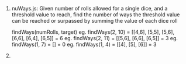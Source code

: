 1. nuWays.js:
Given number of rolls allowed for a single dice, and a threshold value to reach, find the number of ways the threshold value can be reached or surpassed by summing the value of each dice roll
 
    findWays(numRolls, target)
    eg. findWays(2, 10) = [[4,6], [5,5], [5,6], [6,6], [6,4], [6,5]] = 6
    eg. findWays(2, 11) = [[5,6], [6,6], [6,5]] = 3
    eg. findWays(1, 7)  = [] = 0
    eg. findWays(1, 4)  = [[4], [5], [6]] = 3


2. 
